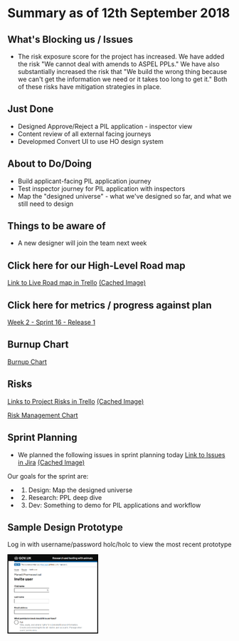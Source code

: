 # Summary as of 12th September 2018 
## What's Blocking us / Issues
* The risk exposure score for the project has increased. We have added the risk "We cannot deal with amends to ASPEL PPLs." We have also substantially increased the risk that "We build the wrong thing because we can't get the information we need or it takes too long to get it." Both of these risks have mitigation strategies in place.

## Just Done
* Designed Approve/Reject a PIL application - inspector view
* Content review of all external facing journeys
* Developmed Convert UI to use HO design system

## About to Do/Doing
* Build applicant-facing PIL application journey
* Test inspector journey for PIL application with inspectors
* Map the "designed universe" - what we've designed so far, and what we still need to design

## Things to be aware of
* A new designer will join the team next week

## Click here for our High-Level Road map
[Link to Live Road map in Trello](https://trello.com/b/gDQdE01u/asl-roadmap)    [\(Cached Image\)](graphs/ASLRoadMap12092018.jpg)

## Click here for metrics / progress against plan
[Week 2 - Sprint 16 - Release 1](graphs/progress12092018.png)

## Burnup Chart

[Burnup Chart](graphs/burnup12092018.svg)

## Risks
[Links to Project Risks in Trello](https://trello.com/b/VuFuCL7t/risk-register-and-kpis-asl-delivery)    [\(Cached Image\)](graphs/ASLRiskRegister12092018.jpg)

[Risk Management Chart](graphs/risk12092018.png)

## Sprint Planning
* We planned the following issues in sprint planning today [Link to Issues in Jira](https://jira.digital.homeoffice.gov.uk/secure/RapidBoard.jspa?rapidView=261)    [\(Cached Image\)](graphs/sprint12092018.png)

Our goals for the sprint are:
* 1) Design: Map the designed universe
* 2) Research: PPL deep dive 
* 3) Dev: Something to demo for PIL applications and workflow 

## Sample Design Prototype
Log in with username/password holc/holc to view the most recent prototype

<a href="https://public-ui.notprod.asl.homeoffice.gov.uk/"><img src="graphs/proto2_22082018.png" alt="HTML5 Icon" width="200" style="border:2px solid black"></a>
